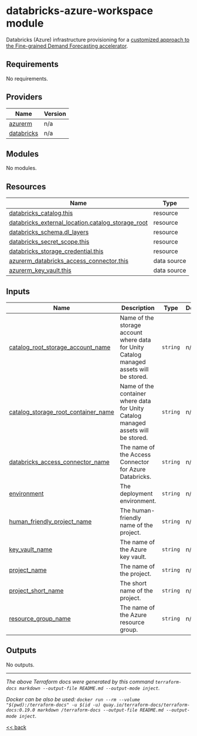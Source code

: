 # databricks-azure-workspace module

Databricks (Azure) infrastructure provisioning for a [customized approach to the
Fine-grained Demand Forecasting accelerator](https://github.com/ricardolsmendes/fine-grained-demand-forecasting).

<!-- BEGIN_TF_DOCS -->
## Requirements

No requirements.

## Providers

| Name | Version |
|------|---------|
| <a name="provider_azurerm"></a> [azurerm](#provider\_azurerm) | n/a |
| <a name="provider_databricks"></a> [databricks](#provider\_databricks) | n/a |

## Modules

No modules.

## Resources

| Name | Type |
|------|------|
| [databricks_catalog.this](https://registry.terraform.io/providers/databricks/databricks/latest/docs/resources/catalog) | resource |
| [databricks_external_location.catalog_storage_root](https://registry.terraform.io/providers/databricks/databricks/latest/docs/resources/external_location) | resource |
| [databricks_schema.dl_layers](https://registry.terraform.io/providers/databricks/databricks/latest/docs/resources/schema) | resource |
| [databricks_secret_scope.this](https://registry.terraform.io/providers/databricks/databricks/latest/docs/resources/secret_scope) | resource |
| [databricks_storage_credential.this](https://registry.terraform.io/providers/databricks/databricks/latest/docs/resources/storage_credential) | resource |
| [azurerm_databricks_access_connector.this](https://registry.terraform.io/providers/hashicorp/azurerm/latest/docs/data-sources/databricks_access_connector) | data source |
| [azurerm_key_vault.this](https://registry.terraform.io/providers/hashicorp/azurerm/latest/docs/data-sources/key_vault) | data source |

## Inputs

| Name | Description | Type | Default | Required |
|------|-------------|------|---------|:--------:|
| <a name="input_catalog_root_storage_account_name"></a> [catalog\_root\_storage\_account\_name](#input\_catalog\_root\_storage\_account\_name) | Name of the storage account where data for Unity Catalog managed assets will be stored. | `string` | n/a | yes |
| <a name="input_catalog_storage_root_container_name"></a> [catalog\_storage\_root\_container\_name](#input\_catalog\_storage\_root\_container\_name) | Name of the container where data for Unity Catalog managed assets will be stored. | `string` | n/a | yes |
| <a name="input_databricks_access_connector_name"></a> [databricks\_access\_connector\_name](#input\_databricks\_access\_connector\_name) | The name of the Access Connector for Azure Databricks. | `string` | n/a | yes |
| <a name="input_environment"></a> [environment](#input\_environment) | The deployment environment. | `string` | n/a | yes |
| <a name="input_human_friendly_project_name"></a> [human\_friendly\_project\_name](#input\_human\_friendly\_project\_name) | The human-friendly name of the project. | `string` | n/a | yes |
| <a name="input_key_vault_name"></a> [key\_vault\_name](#input\_key\_vault\_name) | The name of the Azure key vault. | `string` | n/a | yes |
| <a name="input_project_name"></a> [project\_name](#input\_project\_name) | The name of the project. | `string` | n/a | yes |
| <a name="input_project_short_name"></a> [project\_short\_name](#input\_project\_short\_name) | The short name of the project. | `string` | n/a | yes |
| <a name="input_resource_group_name"></a> [resource\_group\_name](#input\_resource\_group\_name) | The name of the Azure resource group. | `string` | n/a | yes |

## Outputs

No outputs.
<!-- END_TF_DOCS -->

---
_The above Terraform docs were generated by this command
`terraform-docs markdown --output-file README.md --output-mode inject`._

_Docker can be also be used:
`docker run --rm --volume "$(pwd):/terraform-docs" -u $(id -u) quay.io/terraform-docs/terraform-docs:0.19.0 markdown /terraform-docs --output-file README.md --output-mode inject`._

[<< back](..)